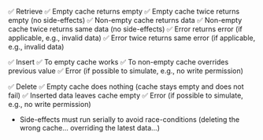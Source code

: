✅ Retrieve
    ✅ Empty cache returns empty
    ✅ Empty cache twice returns empty (no side-effects)
    ✅ Non-empty cache returns data
    ✅ Non-empty cache twice returns same data (no side-effects)
    ✅ Error returns error (if applicable, e.g., invalid data)
    ✅ Error twice returns same error (if applicable, e.g., invalid data)

✅ Insert
    ✅ To empty cache works
    ✅ To non-empty cache overrides previous value
    ✅ Error (if possible to simulate, e.g., no write permission)

✅ Delete
    ✅ Empty cache does nothing (cache stays empty and does not fail)
    ✅ Inserted data leaves cache empty
    ✅ Error (if possible to simulate, e.g., no write permission)

- Side-effects must run serially to avoid race-conditions (deleting the wrong cache... overriding the latest data...)
